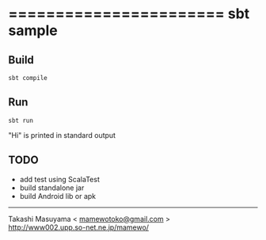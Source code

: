 =======================
sbt sample
=======================

Build
---------

    sbt compile

Run
---------

    sbt run

"Hi" is printed in standard output

TODO
---------
- add test using ScalaTest
- build standalone jar
- build Android lib or apk

----
Takashi Masuyama < mamewotoko@gmail.com >  
http://www002.upp.so-net.ne.jp/mamewo/
